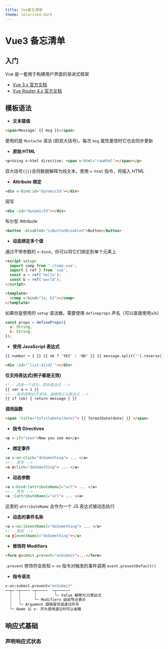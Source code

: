 ```yaml
---
title: Vue备忘清单
theme: solarized-dark
---
```


# Vue3 备忘清单

## 入门

Vue 是一套用于构建用户界面的渐进式框架

- [Vue 3.x 官方文档](https://cn.vuejs.org/)
- [Vue Router 4.x 官方文档](https://router.vuejs.org/zh/)

## 模板语法

- **文本插值**

```html
<span>Message: {{ msg }}</span>
```

使用的是 `Mustache` 语法 (即双大括号)，每次 `msg` 属性更改时它也会同步更新

- **原始 HTML**

```html
<p>Using v-html directive: <span v-html="rawHtml"></span></p>
```

双大括号`{{}}`会将数据解释为纯文本，使用 `v-html` 指令，将插入 HTML

- **Attribute 绑定**

```html
<div v-bind:id="dynamicId"></div>
```

简写

```html
<div :id="dynamicId"></div>
```

布尔型 Attribute

```html
<button :disabled="isButtonDisabled">Button</button>
```

- **动态绑定多个值**

通过不带参数的 `v-bind`，你可以将它们绑定到单个元素上

```html
<script setup>
  import comp from './Comp.vue';
  import { ref } from 'vue';
  const a = ref('hello');
  const b = ref('world');
</script>

<template>
  <comp v-bind="{a, b}"></comp>
</template>
```

如果你是使用的 `setup` 语法糖。需要使用 `defineprops` 声名（可以直接使用`a`/`b`）

```js
const props = defineProps({
  a: String,
  b: String,
});
```

- **使用 JavaScript 表达式**

```html
{{ number + 1 }} {{ ok ? 'YES' : 'NO' }} {{ message.split('').reverse().join('') }}

<div :id="`list-${id}`"></div>
```

**仅支持表达式(例子都是无效)**

```html
<!-- 这是一个语句，而非表达式 -->
{{ var a = 1 }}
<!-- 条件控制也不支持，请使用三元表达式 -->
{{ if (ok) { return message } }}
```

**调用函数**

```html
<span :title="toTitleDate(date)"> {{ formatDate(date) }} </span>
```

- **指令 Directives**

```html
<p v-if="seen">Now you see me</p>
```

- **绑定事件**

```html
<a v-on:click="doSomething"> ... </a>
<!-- 简写 -->
<a @click="doSomething"> ... </a>
```

- **动态参数**

```html
<a v-bind:[attributeName]="url"> ... </a>
<!-- 简写 -->
<a :[attributeName]="url"> ... </a>
```

这里的 `attributeName` 会作为一个 JS 表达式被动态执行

- **动态的事件名称**

```html
<a v-on:[eventName]="doSomething"> ... </a>
<!-- 简写 -->
<a @[eventName]="doSomething"></a>
```

- **修饰符 Modifiers**

```html
<form @submit.prevent="onSubmit">...</form>
```

`.prevent` 修饰符会告知 `v-on` 指令对触发的事件调用 `event.preventDefault()`

- **指令语法**

```bash
v-on:submit.prevent="onSubmit"
──┬─ ─┬──── ─┬─────  ─┬──────
  ┆   ┆      ┆        ╰─ Value 解释为JS表达式
  ┆   ┆      ╰─ Modifiers 由前导点表示
  ┆   ╰─ Argument 跟随冒号或速记符号
  ╰─ Name 以 v- 开头使用速记时可以省略
```

## 响应式基础

### 声明响应式状态
